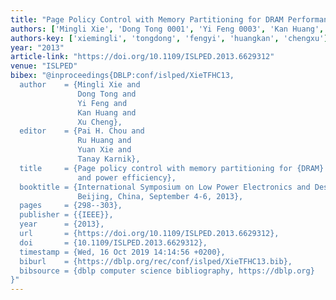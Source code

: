 ```yaml
---
title: "Page Policy Control with Memory Partitioning for DRAM Performance and Power Efficiency"
authors: ['Mingli Xie', 'Dong Tong 0001', 'Yi Feng 0003', 'Kan Huang', 'Xu Cheng 0001']
authors-key: ['xiemingli', 'tongdong', 'fengyi', 'huangkan', 'chengxu']
year: "2013"
article-link: "https://doi.org/10.1109/ISLPED.2013.6629312"
venue: "ISLPED"
bibex: "@inproceedings{DBLP:conf/islped/XieTFHC13,
  author    = {Mingli Xie and
               Dong Tong and
               Yi Feng and
               Kan Huang and
               Xu Cheng},
  editor    = {Pai H. Chou and
               Ru Huang and
               Yuan Xie and
               Tanay Karnik},
  title     = {Page policy control with memory partitioning for {DRAM} performance
               and power efficiency},
  booktitle = {International Symposium on Low Power Electronics and Design (ISLPED),
               Beijing, China, September 4-6, 2013},
  pages     = {298--303},
  publisher = {{IEEE}},
  year      = {2013},
  url       = {https://doi.org/10.1109/ISLPED.2013.6629312},
  doi       = {10.1109/ISLPED.2013.6629312},
  timestamp = {Wed, 16 Oct 2019 14:14:56 +0200},
  biburl    = {https://dblp.org/rec/conf/islped/XieTFHC13.bib},
  bibsource = {dblp computer science bibliography, https://dblp.org}
}"
---
```

